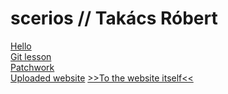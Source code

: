 # scerios // Takács Róbert
<a href="https://github.com/scerios/Hello-World">Hello</a>
<br>
<a href="https://github.com/scerios/git-lesson-repository">Git lesson</a>
<br>
<a href="https://github.com/scerios/patchwork">Patchwork</a>
<br>
<a href="https://github.com/scerios/scerios.github.io">Uploaded website</a>
<a href="https://scerios.github.io/">>>To the website itself<<</a>
